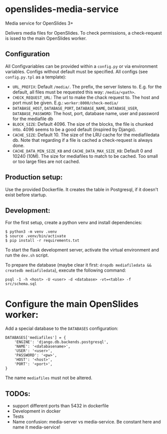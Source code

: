 # openslides-media-service
Media service for OpenSlides 3+

Delivers media files for OpenSlides. To check permissions, a check-request is
issed to the main OpenSlides worker.

## Configuration
All Configvariables can be provided within a `config.py` or via environment
variables. Configs without default must be specified. All configs (see
`config.py.tpl` as a template):

- `URL_PREFIX`: Default `/media/`. The prefix, the server listens to. E.g. for
  the default, all files must be requested this way: `/media/<path>`.
- `CHECK_REQUEST_URL`: The url to make the chack request to. The host and port
  must be given. E.g.: `worker:8000/check-media/`
- `DATABASE_HOST`, `DATABASE_PORT`, `DATABASE_NAME`, `DATABASE_USER`, `DATABASE_PASSWORD`:
  The host, port, database name, user and password for the mediafile db
- `BLOCK_SIZE`: Default 4096. The size of the blocks, the file is chunked into.
  4096 seems to be a good default (inspired by Django).
- `CACHE_SIZE`: Default 10. The size of the LRU cache for the mediafiledata db.
  Note that regarding if a file is cached a check-request is always done.
- `CACHE_DATA_MIN_SIZE_KB` and `CACHE_DATA_MAX_SIZE_KB`: Default 0 and 10240 (10M).
  The size for mediafiles to match to be cached. Too small or too large files
  are not cached.

## Production setup:
Use the provided Dockerfile. It creates the table in Postgresql, if it doesn't
exist before startup.

## Development:
For the first setup, create a python venv and install dependencies:

    $ python3 -m venv .venv
    $ source .venv/bin/activate
    $ pip install -r requirements.txt

To start the flask development server, activate the virtual environment and run
the `dev.sh` script.

To prepare the database (maybe clear it first: `dropdb mediafiledata && createdb mediafiledata`), execute the following command:

    psql -1 -h <host> -U <user> -d <database> -vt=<table> -f src/schema.sql

# Configure the main OpenSlides worker:
Add a special database to the `DATABASES` configuration:

    DATABASES['mediafiles'] = {
        'ENGINE': 'django.db.backends.postgresql',
        'NAME': '<databasename>',
        'USER': '<user>',
        'PASSWORD': '<pw>',
        'HOST': '<host>',
        'PORT': '<port>',
    }

The name `mediafiles` must not be altered.
  

## TODOs:
 - support different ports than 5432 in dockerfile
 - Development in docker
 - Tests
 - Name confusion: media-server vs media-service. Be constant here and name it
   media-service!

